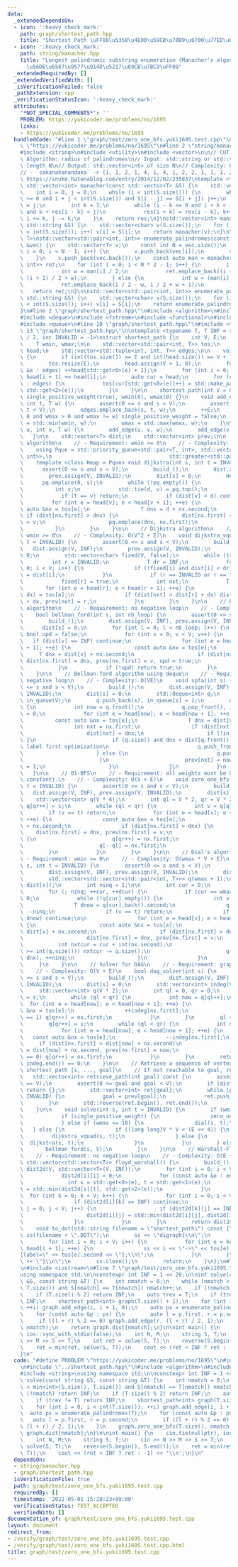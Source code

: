 ```yaml
---
data:
  _extendedDependsOn:
  - icon: ':heavy_check_mark:'
    path: graph/shortest_path.hpp
    title: "Shortest Path \uFF08\u5358\u4E00\u59CB\u70B9\u6700\u77ED\u8DEF\uFF09"
  - icon: ':heavy_check_mark:'
    path: string/manacher.hpp
    title: "Longest palindromic substring enumeration (Manacher's algorithm) \uFF08\
      \u56DE\u6587\u9577\u914D\u5217\u69CB\u7BC9\uFF09"
  _extendedRequiredBy: []
  _extendedVerifiedWith: []
  _isVerificationFailed: false
  _pathExtension: cpp
  _verificationStatusIcon: ':heavy_check_mark:'
  attributes:
    '*NOT_SPECIAL_COMMENTS*': ''
    PROBLEM: https://yukicoder.me/problems/no/1695
    links:
    - https://yukicoder.me/problems/no/1695
  bundledCode: "#line 1 \"graph/test/zero_one_bfs.yuki1695.test.cpp\"\n#define PROBLEM\
    \ \"https://yukicoder.me/problems/no/1695\"\n#line 2 \"string/manacher.hpp\"\n\
    #include <string>\n#include <utility>\n#include <vector>\n\n// CUT begin\n// Manacher's\
    \ Algorithm: radius of palindromes\n// Input: std::string or std::vector<T> of\
    \ length N\n// Output: std::vector<int> of size N\n// Complexity: O(N)\n// Sample:\n\
    // - `sakanakanandaka` -> [1, 1, 2, 1, 4, 1, 4, 1, 2, 2, 1, 1, 1, 2, 1]\n// Reference:\
    \ https://snuke.hatenablog.com/entry/2014/12/02/235837\ntemplate <typename T>\
    \ std::vector<int> manacher(const std::vector<T> &S) {\n    std::vector<int> res(S.size());\n\
    \    int i = 0, j = 0;\n    while (i < int(S.size())) {\n        while (i - j\
    \ >= 0 and i + j < int(S.size()) and S[i - j] == S[i + j]) j++;\n        res[i]\
    \ = j;\n        int k = 1;\n        while (i - k >= 0 and i + k < int(S.size())\
    \ and k + res[i - k] < j)\n            res[i + k] = res[i - k], k++;\n       \
    \ i += k, j -= k;\n    }\n    return res;\n}\nstd::vector<int> manacher(const\
    \ std::string &S) {\n    std::vector<char> v(S.size());\n    for (int i = 0; i\
    \ < int(S.size()); i++) v[i] = S[i];\n    return manacher(v);\n}\n\ntemplate <typename\
    \ T>\nstd::vector<std::pair<int, int>> enumerate_palindromes(const std::vector<T>\
    \ &vec) {\n    std::vector<T> v;\n    const int N = vec.size();\n    for (int\
    \ i = 0; i < N - 1; i++) {\n        v.push_back(vec[i]);\n        v.push_back(-1);\n\
    \    }\n    v.push_back(vec.back());\n    const auto man = manacher(v);\n    std::vector<std::pair<int,\
    \ int>> ret;\n    for (int i = 0; i < N * 2 - 1; i++) {\n        if (i & 1) {\n\
    \            int w = man[i] / 2;\n            ret.emplace_back((i + 1) / 2 - w,\
    \ (i + 1) / 2 + w);\n        } else {\n            int w = (man[i] - 1) / 2;\n\
    \            ret.emplace_back(i / 2 - w, i / 2 + w + 1);\n        }\n    }\n \
    \   return ret;\n}\n\nstd::vector<std::pair<int, int>> enumerate_palindromes(const\
    \ std::string &S) {\n    std::vector<char> v(S.size());\n    for (int i = 0; i\
    \ < int(S.size()); i++) v[i] = S[i];\n    return enumerate_palindromes<char>(v);\n\
    }\n#line 2 \"graph/shortest_path.hpp\"\n#include <algorithm>\n#include <cassert>\n\
    #include <deque>\n#include <fstream>\n#include <functional>\n#include <limits>\n\
    #include <queue>\n#line 10 \"graph/shortest_path.hpp\"\n#include <tuple>\n#line\
    \ 13 \"graph/shortest_path.hpp\"\n\ntemplate <typename T, T INF = std::numeric_limits<T>::max()\
    \ / 2, int INVALID = -1>\nstruct shortest_path {\n    int V, E;\n    bool single_positive_weight;\n\
    \    T wmin, wmax;\n\n    std::vector<std::pair<int, T>> tos;\n    std::vector<int>\
    \ head;\n    std::vector<std::tuple<int, int, T>> edges;\n\n    void build_()\
    \ {\n        if (int(tos.size()) == E and int(head.size()) == V + 1) return;\n\
    \        tos.resize(E);\n        head.assign(V + 1, 0);\n        for (const auto\
    \ &e : edges) ++head[std::get<0>(e) + 1];\n        for (int i = 0; i < V; ++i)\
    \ head[i + 1] += head[i];\n        auto cur = head;\n        for (const auto &e\
    \ : edges) {\n            tos[cur[std::get<0>(e)]++] = std::make_pair(std::get<1>(e),\
    \ std::get<2>(e));\n        }\n    }\n\n    shortest_path(int V = 0) : V(V), E(0),\
    \ single_positive_weight(true), wmin(0), wmax(0) {}\n    void add_edge(int s,\
    \ int t, T w) {\n        assert(0 <= s and s < V);\n        assert(0 <= t and\
    \ t < V);\n        edges.emplace_back(s, t, w);\n        ++E;\n        if (w >\
    \ 0 and wmax > 0 and wmax != w) single_positive_weight = false;\n        wmin\
    \ = std::min(wmin, w);\n        wmax = std::max(wmax, w);\n    }\n\n    void add_bi_edge(int\
    \ u, int v, T w) {\n        add_edge(u, v, w);\n        add_edge(v, u, w);\n \
    \   }\n\n    std::vector<T> dist;\n    std::vector<int> prev;\n\n    // Dijkstra\
    \ algorithm\n    // - Requirement: wmin >= 0\n    // - Complexity: O(E log E)\n\
    \    using Pque = std::priority_queue<std::pair<T, int>, std::vector<std::pair<T,\
    \ int>>,\n                                     std::greater<std::pair<T, int>>>;\n\
    \    template <class Heap = Pque> void dijkstra(int s, int t = INVALID) {\n  \
    \      assert(0 <= s and s < V);\n        build_();\n        dist.assign(V, INF);\n\
    \        prev.assign(V, INVALID);\n        dist[s] = 0;\n        Heap pq;\n  \
    \      pq.emplace(0, s);\n        while (!pq.empty()) {\n            T d;\n  \
    \          int v;\n            std::tie(d, v) = pq.top();\n            pq.pop();\n\
    \            if (t == v) return;\n            if (dist[v] < d) continue;\n   \
    \         for (int e = head[v]; e < head[v + 1]; ++e) {\n                const\
    \ auto &nx = tos[e];\n                T dnx = d + nx.second;\n               \
    \ if (dist[nx.first] > dnx) {\n                    dist[nx.first] = dnx, prev[nx.first]\
    \ = v;\n                    pq.emplace(dnx, nx.first);\n                }\n  \
    \          }\n        }\n    }\n\n    // Dijkstra algorithm\n    // - Requirement:\
    \ wmin >= 0\n    // - Complexity: O(V^2 + E)\n    void dijkstra_vquad(int s, int\
    \ t = INVALID) {\n        assert(0 <= s and s < V);\n        build_();\n     \
    \   dist.assign(V, INF);\n        prev.assign(V, INVALID);\n        dist[s] =\
    \ 0;\n        std::vector<char> fixed(V, false);\n        while (true) {\n   \
    \         int r = INVALID;\n            T dr = INF;\n            for (int i =\
    \ 0; i < V; i++) {\n                if (!fixed[i] and dist[i] < dr) r = i, dr\
    \ = dist[i];\n            }\n            if (r == INVALID or r == t) break;\n\
    \            fixed[r] = true;\n            int nxt;\n            T dx;\n     \
    \       for (int e = head[r]; e < head[r + 1]; ++e) {\n                std::tie(nxt,\
    \ dx) = tos[e];\n                if (dist[nxt] > dist[r] + dx) dist[nxt] = dist[r]\
    \ + dx, prev[nxt] = r;\n            }\n        }\n    }\n\n    // Bellman-Ford\
    \ algorithm\n    // - Requirement: no negative loop\n    // - Complexity: O(VE)\n\
    \    bool bellman_ford(int s, int nb_loop) {\n        assert(0 <= s and s < V);\n\
    \        build_();\n        dist.assign(V, INF), prev.assign(V, INVALID);\n  \
    \      dist[s] = 0;\n        for (int l = 0; l < nb_loop; l++) {\n           \
    \ bool upd = false;\n            for (int v = 0; v < V; v++) {\n             \
    \   if (dist[v] == INF) continue;\n                for (int e = head[v]; e < head[v\
    \ + 1]; ++e) {\n                    const auto &nx = tos[e];\n               \
    \     T dnx = dist[v] + nx.second;\n                    if (dist[nx.first] > dnx)\
    \ dist[nx.first] = dnx, prev[nx.first] = v, upd = true;\n                }\n \
    \           }\n            if (!upd) return true;\n        }\n        return false;\n\
    \    }\n\n    // Bellman-ford algorithm using deque\n    // - Requirement: no\
    \ negative loop\n    // - Complexity: O(VE)\n    void spfa(int s) {\n        assert(0\
    \ <= s and s < V);\n        build_();\n        dist.assign(V, INF);\n        prev.assign(V,\
    \ INVALID);\n        dist[s] = 0;\n        std::deque<int> q;\n        std::vector<char>\
    \ in_queue(V);\n        q.push_back(s), in_queue[s] = 1;\n        while (!q.empty())\
    \ {\n            int now = q.front();\n            q.pop_front(), in_queue[now]\
    \ = 0;\n            for (int e = head[now]; e < head[now + 1]; ++e) {\n      \
    \          const auto &nx = tos[e];\n                T dnx = dist[now] + nx.second;\n\
    \                int nxt = nx.first;\n                if (dist[nxt] > dnx) {\n\
    \                    dist[nxt] = dnx;\n                    if (!in_queue[nxt])\
    \ {\n                        if (q.size() and dnx < dist[q.front()]) { // Small\
    \ label first optimization\n                            q.push_front(nxt);\n \
    \                       } else {\n                            q.push_back(nxt);\n\
    \                        }\n                        prev[nxt] = now, in_queue[nxt]\
    \ = 1;\n                    }\n                }\n            }\n        }\n \
    \   }\n\n    // 01-BFS\n    // - Requirement: all weights must be 0 or w (positive\
    \ constant).\n    // - Complexity: O(V + E)\n    void zero_one_bfs(int s, int\
    \ t = INVALID) {\n        assert(0 <= s and s < V);\n        build_();\n     \
    \   dist.assign(V, INF), prev.assign(V, INVALID);\n        dist[s] = 0;\n    \
    \    std::vector<int> q(V * 4);\n        int ql = V * 2, qr = V * 2;\n       \
    \ q[qr++] = s;\n        while (ql < qr) {\n            int v = q[ql++];\n    \
    \        if (v == t) return;\n            for (int e = head[v]; e < head[v + 1];\
    \ ++e) {\n                const auto &nx = tos[e];\n                T dnx = dist[v]\
    \ + nx.second;\n                if (dist[nx.first] > dnx) {\n                \
    \    dist[nx.first] = dnx, prev[nx.first] = v;\n                    if (nx.second)\
    \ {\n                        q[qr++] = nx.first;\n                    } else {\n\
    \                        q[--ql] = nx.first;\n                    }\n        \
    \        }\n            }\n        }\n    }\n\n    // Dial's algorithm\n    //\
    \ - Requirement: wmin >= 0\n    // - Complexity: O(wmax * V + E)\n    void dial(int\
    \ s, int t = INVALID) {\n        assert(0 <= s and s < V);\n        build_();\n\
    \        dist.assign(V, INF), prev.assign(V, INVALID);\n        dist[s] = 0;\n\
    \        std::vector<std::vector<std::pair<int, T>>> q(wmax + 1);\n        q[0].emplace_back(s,\
    \ dist[s]);\n        int ninq = 1;\n\n        int cur = 0;\n        T dcur = 0;\n\
    \        for (; ninq; ++cur, ++dcur) {\n            if (cur == wmax + 1) cur =\
    \ 0;\n            while (!q[cur].empty()) {\n                int v = q[cur].back().first;\n\
    \                T dnow = q[cur].back().second;\n                q[cur].pop_back(),\
    \ --ninq;\n                if (v == t) return;\n                if (dist[v] <\
    \ dnow) continue;\n\n                for (int e = head[v]; e < head[v + 1]; ++e)\
    \ {\n                    const auto &nx = tos[e];\n                    T dnx =\
    \ dist[v] + nx.second;\n                    if (dist[nx.first] > dnx) {\n    \
    \                    dist[nx.first] = dnx, prev[nx.first] = v;\n             \
    \           int nxtcur = cur + int(nx.second);\n                        if (nxtcur\
    \ >= int(q.size())) nxtcur -= q.size();\n                        q[nxtcur].emplace_back(nx.first,\
    \ dnx), ++ninq;\n                    }\n                }\n            }\n   \
    \     }\n    }\n\n    // Solver for DAG\n    // - Requirement: graph is DAG\n\
    \    // - Complexity: O(V + E)\n    bool dag_solver(int s) {\n        assert(0\
    \ <= s and s < V);\n        build_();\n        dist.assign(V, INF), prev.assign(V,\
    \ INVALID);\n        dist[s] = 0;\n        std::vector<int> indeg(V, 0);\n   \
    \     std::vector<int> q(V * 2);\n        int ql = 0, qr = 0;\n        q[qr++]\
    \ = s;\n        while (ql < qr) {\n            int now = q[ql++];\n          \
    \  for (int e = head[now]; e < head[now + 1]; ++e) {\n                const auto\
    \ &nx = tos[e];\n                ++indeg[nx.first];\n                if (indeg[nx.first]\
    \ == 1) q[qr++] = nx.first;\n            }\n        }\n        ql = qr = 0;\n\
    \        q[qr++] = s;\n        while (ql < qr) {\n            int now = q[ql++];\n\
    \            for (int e = head[now]; e < head[now + 1]; ++e) {\n             \
    \   const auto &nx = tos[e];\n                --indeg[nx.first];\n           \
    \     if (dist[nx.first] > dist[now] + nx.second)\n                    dist[nx.first]\
    \ = dist[now] + nx.second, prev[nx.first] = now;\n                if (indeg[nx.first]\
    \ == 0) q[qr++] = nx.first;\n            }\n        }\n        return *max_element(indeg.begin(),\
    \ indeg.end()) == 0;\n    }\n\n    // Retrieve a sequence of vertex ids that represents\
    \ shortest path [s, ..., goal]\n    // If not reachable to goal, return {}\n \
    \   std::vector<int> retrieve_path(int goal) const {\n        assert(int(prev.size())\
    \ == V);\n        assert(0 <= goal and goal < V);\n        if (dist[goal] == INF)\
    \ return {};\n        std::vector<int> ret{goal};\n        while (prev[goal] !=\
    \ INVALID) {\n            goal = prev[goal];\n            ret.push_back(goal);\n\
    \        }\n        std::reverse(ret.begin(), ret.end());\n        return ret;\n\
    \    }\n\n    void solve(int s, int t = INVALID) {\n        if (wmin >= 0) {\n\
    \            if (single_positive_weight) {\n                zero_one_bfs(s, t);\n\
    \            } else if (wmax <= 10) {\n                dial(s, t);\n         \
    \   } else {\n                if ((long long)V * V < (E << 4)) {\n           \
    \         dijkstra_vquad(s, t);\n                } else {\n                  \
    \  dijkstra(s, t);\n                }\n            }\n        } else {\n     \
    \       bellman_ford(s, V);\n        }\n    }\n\n    // Warshall-Floyd algorithm\n\
    \    // - Requirement: no negative loop\n    // - Complexity: O(E + V^3)\n   \
    \ std::vector<std::vector<T>> floyd_warshall() {\n        build_();\n        std::vector<std::vector<T>>\
    \ dist2d(V, std::vector<T>(V, INF));\n        for (int i = 0; i < V; i++) {\n\
    \            dist2d[i][i] = 0;\n            for (const auto &e : edges) {\n  \
    \              int s = std::get<0>(e), t = std::get<1>(e);\n                dist2d[s][t]\
    \ = std::min(dist2d[s][t], std::get<2>(e));\n            }\n        }\n      \
    \  for (int k = 0; k < V; k++) {\n            for (int i = 0; i < V; i++) {\n\
    \                if (dist2d[i][k] == INF) continue;\n                for (int\
    \ j = 0; j < V; j++) {\n                    if (dist2d[k][j] == INF) continue;\n\
    \                    dist2d[i][j] = std::min(dist2d[i][j], dist2d[i][k] + dist2d[k][j]);\n\
    \                }\n            }\n        }\n        return dist2d;\n    }\n\n\
    \    void to_dot(std::string filename = \"shortest_path\") const {\n        std::ofstream\
    \ ss(filename + \".DOT\");\n        ss << \"digraph{\\n\";\n        build_();\n\
    \        for (int i = 0; i < V; i++) {\n            for (int e = head[i]; e <\
    \ head[i + 1]; ++e) {\n                ss << i << \"->\" << tos[e].first << \"\
    [label=\" << tos[e].second << \"];\\n\";\n            }\n        }\n        ss\
    \ << \"}\\n\";\n        ss.close();\n        return;\n    }\n};\n#line 5 \"graph/test/zero_one_bfs.yuki1695.test.cpp\"\
    \n#include <iostream>\n#line 7 \"graph/test/zero_one_bfs.yuki1695.test.cpp\"\n\
    using namespace std;\n\nconstexpr int INF = 1 << 28;\n\nint solve(const string\
    \ &S, const string &T) {\n    int nmatch = 0;\n    while (nmatch < min<int>(S.size(),\
    \ T.size()) and S[nmatch] == T[nmatch]) nmatch++;\n    if (!nmatch) return INF;\n\
    \    if (T.size() % 2) return INF;\n    auto trev = T;\n    if (trev != T) return\
    \ INF;\n    shortest_path<int> graph(T.size() + 1);\n    for (int i = 0; i < int(T.size());\
    \ ++i) graph.add_edge(i, i + 1, 0);\n    auto ps = enumerate_palindromes(T);\n\
    \    for (const auto &p : ps) {\n        auto l = p.first, r = p.second;\n   \
    \     if ((l + r) % 2 == 0) graph.add_edge(r, (l + r) / 2, 1);\n    }\n    graph.zero_one_bfs(T.size(),\
    \ nmatch);\n    return graph.dist[nmatch];\n}\n\nint main() {\n    cin.tie(nullptr),\
    \ ios::sync_with_stdio(false);\n    int N, M;\n    string S, T;\n    cin >> N\
    \ >> M >> S >> T;\n    int ret = solve(S, T);\n    reverse(S.begin(), S.end());\n\
    \    ret = min(ret, solve(S, T));\n    cout << (ret < INF ? ret : -1) << '\\n';\n\
    }\n"
  code: "#define PROBLEM \"https://yukicoder.me/problems/no/1695\"\n#include \"../../string/manacher.hpp\"\
    \n#include \"../shortest_path.hpp\"\n#include <algorithm>\n#include <iostream>\n\
    #include <string>\nusing namespace std;\n\nconstexpr int INF = 1 << 28;\n\nint\
    \ solve(const string &S, const string &T) {\n    int nmatch = 0;\n    while (nmatch\
    \ < min<int>(S.size(), T.size()) and S[nmatch] == T[nmatch]) nmatch++;\n    if\
    \ (!nmatch) return INF;\n    if (T.size() % 2) return INF;\n    auto trev = T;\n\
    \    if (trev != T) return INF;\n    shortest_path<int> graph(T.size() + 1);\n\
    \    for (int i = 0; i < int(T.size()); ++i) graph.add_edge(i, i + 1, 0);\n  \
    \  auto ps = enumerate_palindromes(T);\n    for (const auto &p : ps) {\n     \
    \   auto l = p.first, r = p.second;\n        if ((l + r) % 2 == 0) graph.add_edge(r,\
    \ (l + r) / 2, 1);\n    }\n    graph.zero_one_bfs(T.size(), nmatch);\n    return\
    \ graph.dist[nmatch];\n}\n\nint main() {\n    cin.tie(nullptr), ios::sync_with_stdio(false);\n\
    \    int N, M;\n    string S, T;\n    cin >> N >> M >> S >> T;\n    int ret =\
    \ solve(S, T);\n    reverse(S.begin(), S.end());\n    ret = min(ret, solve(S,\
    \ T));\n    cout << (ret < INF ? ret : -1) << '\\n';\n}\n"
  dependsOn:
  - string/manacher.hpp
  - graph/shortest_path.hpp
  isVerificationFile: true
  path: graph/test/zero_one_bfs.yuki1695.test.cpp
  requiredBy: []
  timestamp: '2022-05-01 15:28:23+09:00'
  verificationStatus: TEST_ACCEPTED
  verifiedWith: []
documentation_of: graph/test/zero_one_bfs.yuki1695.test.cpp
layout: document
redirect_from:
- /verify/graph/test/zero_one_bfs.yuki1695.test.cpp
- /verify/graph/test/zero_one_bfs.yuki1695.test.cpp.html
title: graph/test/zero_one_bfs.yuki1695.test.cpp
---
```

